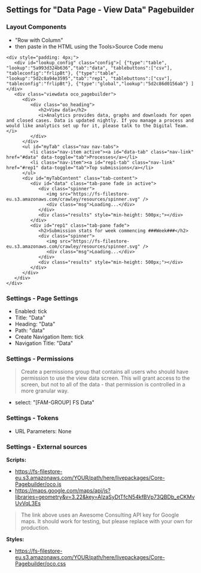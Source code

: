 ## Settings for "Data Page - View Data" Pagebuilder

### Layout Components 
- "Row with Column"
- then paste in the HTML using the Tools>Source Code menu
```
<div style="padding: 4px;">
   <div id="lookup_config" class="config">[ {"type":"table", "lookup":"5a993d324b636","tab":"data", "tablebuttons":["csv"], "tableconfig":"frlipBt"}, {"type":"table", "lookup":"5d2c8a94e3595","tab":"rep1", "tablebuttons":["csv"], "tableconfig":"frlipBt"}, {"type":"global","lookup":"5d2c86d0156ab"} ]</div>
   <div class="viewdata oco_pagebuilder">
      <div>
         <div class="oo_heading">
            <h2>View data</h2>
            <i>Analytics provides data, graphs and downloads for open and closed cases. Data is updated nightly. If you manage a process and would like analytics set up for it, please talk to the Digital Team.</i>
         </div>
      </div>
      <ul id="myTab" class="nav nav-tabs">
         <li class="nav-item active"><a id="data-tab" class="nav-link" href="#data" data-toggle="tab">Processes</a></li>
         <li class="nav-item"><a id="rep1-tab" class="nav-link" href="#rep1" data-toggle="tab">Top submissions</a></li>
      </ul>
      <div id="myTabContent" class="tab-content">
         <div id="data" class="tab-pane fade in active">
            <div class="spinner">
               <img src="https://fs-filestore-eu.s3.amazonaws.com/crawley/resources/spinner.svg" />
               <div class="msg">Loading...</div>
            </div>
            <div class="results" style="min-height: 500px;"></div>
         </div>
         <div id="rep1" class="tab-pane fade">
            <h2>Submission stats for week commencing ###Week###</h2>
            <div class="spinner">
               <img src="https://fs-filestore-eu.s3.amazonaws.com/crawley/resources/spinner.svg" />
               <div class="msg">Loading...</div>
            </div>
            <div class="results" style="min-height: 500px;"></div>
         </div>
      </div>
   </div>
</div>
```

### Settings - Page Settings
- Enabled: tick
- Title: "Data"
- Heading: "Data"
- Path: "data"
- Create Navigation Item: tick
- Navigation Title: "Data"

### Settings - Permissions
> Create a permissions group that contains all users who should have permission to use the view data screen. This will grant access to the screen, but not to all of the data - that permission is controlled in a more granular way.
- select: "[FAM-GROUP] FS Data"

### Settings - Tokens
- URL Parameters: None

### Settings - External sources

**Scripts:**
- https://fs-filestore-eu.s3.amazonaws.com/YOUR/path/here/livepackages/Core-Pagebuilder/oco.js
- https://maps.google.com/maps/api/js?libraries=geometry&v=3.22&key=AIzaSyDtTfcN54kfBVp73QBDb_eCKMvUvVqL3Es
> The link above uses an Awesome Consulting API key for Google maps. It should work for testing, but please replace with your own for production.

**Styles:**
- https://fs-filestore-eu.s3.amazonaws.com/YOUR/path/here/livepackages/Core-Pagebuilder/oco.css

